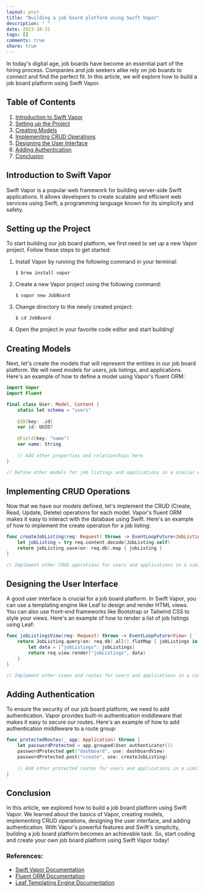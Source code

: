 ```yaml
---
layout: post
title: "Building a job board platform using Swift Vapor"
description: " "
date: 2023-10-31
tags: []
comments: true
share: true
---
```


In today's digital age, job boards have become an essential part of the hiring process. Companies and job seekers alike rely on job boards to connect and find the perfect fit. In this article, we will explore how to build a job board platform using Swift Vapor.

## Table of Contents
1. [Introduction to Swift Vapor](#introduction-to-swift-vapor)
2. [Setting up the Project](#setting-up-the-project)
3. [Creating Models](#creating-models)
4. [Implementing CRUD Operations](#implementing-crud-operations)
5. [Designing the User Interface](#designing-the-user-interface)
6. [Adding Authentication](#adding-authentication)
7. [Conclusion](#conclusion)

## Introduction to Swift Vapor

Swift Vapor is a popular web framework for building server-side Swift applications. It allows developers to create scalable and efficient web services using Swift, a programming language known for its simplicity and safety.

## Setting up the Project

To start building our job board platform, we first need to set up a new Vapor project. Follow these steps to get started:

1. Install Vapor by running the following command in your terminal:
   ```
   $ brew install vapor
   ```

2. Create a new Vapor project using the following command:
   ```
   $ vapor new JobBoard
   ```

3. Change directory to the newly created project:
   ```
   $ cd JobBoard
   ```

4. Open the project in your favorite code editor and start building!

## Creating Models

Next, let's create the models that will represent the entities in our job board platform. We will need models for users, job listings, and applications. Here's an example of how to define a model using Vapor's fluent ORM:

```swift
import Vapor
import Fluent

final class User: Model, Content {
    static let schema = "users"
    
    @ID(key: .id)
    var id: UUID?
    
    @Field(key: "name")
    var name: String
    
    // Add other properties and relationships here
}

// Define other models for job listings and applications in a similar way
```

## Implementing CRUD Operations

Now that we have our models defined, let's implement the CRUD (Create, Read, Update, Delete) operations for each model. Vapor's fluent ORM makes it easy to interact with the database using Swift. Here's an example of how to implement the create operation for a job listing:

```swift
func createJobListing(req: Request) throws -> EventLoopFuture<JobListing> {
    let jobListing = try req.content.decode(JobListing.self)
    return jobListing.save(on: req.db).map { jobListing }
}

// Implement other CRUD operations for users and applications in a similar way
```

## Designing the User Interface

A good user interface is crucial for a job board platform. In Swift Vapor, you can use a templating engine like Leaf to design and render HTML views. You can also use front-end frameworks like Bootstrap or Tailwind CSS to style your views. Here's an example of how to render a list of job listings using Leaf:

```swift
func jobListingsView(req: Request) throws -> EventLoopFuture<View> {
    return JobListing.query(on: req.db).all().flatMap { jobListings in
        let data = ["jobListings": jobListings]
        return req.view.render("jobListings", data)
    }
}

// Implement other views and routes for users and applications in a similar way
```

## Adding Authentication

To ensure the security of our job board platform, we need to add authentication. Vapor provides built-in authentication middleware that makes it easy to secure our routes. Here's an example of how to add authentication middleware to a route group:

```swift
func protectedRoutes(_ app: Application) throws {
    let passwordProtected = app.grouped(User.authenticator())
    passwordProtected.get("dashboard", use: dashboardView)
    passwordProtected.post("create", use: createJobListing)
    
    // Add other protected routes for users and applications in a similar way
}
```

## Conclusion

In this article, we explored how to build a job board platform using Swift Vapor. We learned about the basics of Vapor, creating models, implementing CRUD operations, designing the user interface, and adding authentication. With Vapor's powerful features and Swift's simplicity, building a job board platform becomes an achievable task. So, start coding and create your own job board platform using Swift Vapor today!

### References:
- [Swift Vapor Documentation](https://docs.vapor.codes)
- [Fluent ORM Documentation](https://docs.vapor.codes/4.0/fluent/overview/)
- [Leaf Templating Engine Documentation](https://docs.vapor.codes/4.0/leaf/overview/)